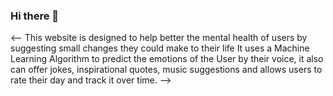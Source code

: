 ### Hi there 👋

<--
This website is designed to help better the mental health of users by suggesting small changes they could make to their life
It uses a Machine Learning Algorithm to predict the emotions of the User by their voice, it also can offer jokes, inspirational quotes, music suggestions 
and allows users to rate their day and track it over time.
-->
